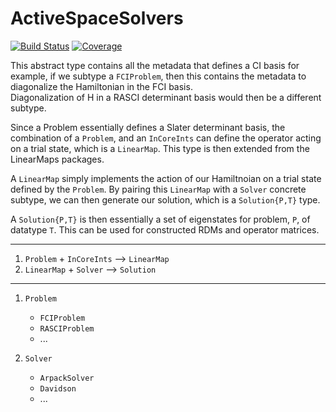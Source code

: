 # ActiveSpaceSolvers

<!-- [![Stable](https://img.shields.io/badge/docs-stable-blue.svg)](https://nmayhall-vt.github.io/ActiveSpaceSolvers.jl/stable/) -->
<!-- [![Dev](https://img.shields.io/badge/docs-dev-blue.svg)](https://nmayhall-vt.github.io/ActiveSpaceSolvers.jl/dev/) -->
[![Build Status](https://github.com/nmayhall-vt/ActiveSpaceSolvers.jl/actions/workflows/CI.yml/badge.svg?branch=main)](https://github.com/nmayhall-vt/ActiveSpaceSolvers.jl/actions/workflows/CI.yml?query=branch%3Amain)
[![Coverage](https://codecov.io/gh/nmayhall-vt/ActiveSpaceSolvers.jl/branch/main/graph/badge.svg)](https://codecov.io/gh/nmayhall-vt/ActiveSpaceSolvers.jl)


This abstract type contains all the metadata that defines a CI basis
for example, if we subtype a `FCIProblem`, then this contains the metadata
to diagonalize the Hamiltonian in the FCI basis.  
Diagonalization of H in a RASCI determinant basis would then be a different 
subtype.

Since a Problem essentially defines a Slater determinant basis, 
the combination of a `Problem`, and an `InCoreInts` can define the operator
acting on a trial state, which is a `LinearMap`. This type is then 
extended from the LinearMaps packages.

A `LinearMap` simply implements the action of our Hamiltnoian on a trial state 
defined by the `Problem`. By pairing this `LinearMap` with a `Solver` concrete
subtype, we can then generate our solution, which is a `Solution{P,T}` type. 

A `Solution{P,T}` is then essentially a set of eigenstates for problem, `P`, of
datatype `T`. This can be used for constructed RDMs and operator matrices.  

----

1. `Problem` + `InCoreInts` --> `LinearMap`
2. `LinearMap` + `Solver` --> `Solution`

----

1. `Problem`
	- `FCIProblem`
	- `RASCIProblem`
	- ...
	
1. `Solver`
	- `ArpackSolver`
	- `Davidson`
	- ...
